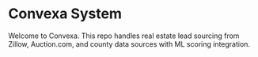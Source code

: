 # Convexa System

Welcome to Convexa. This repo handles real estate lead sourcing from Zillow, Auction.com, and county data sources with ML scoring integration.